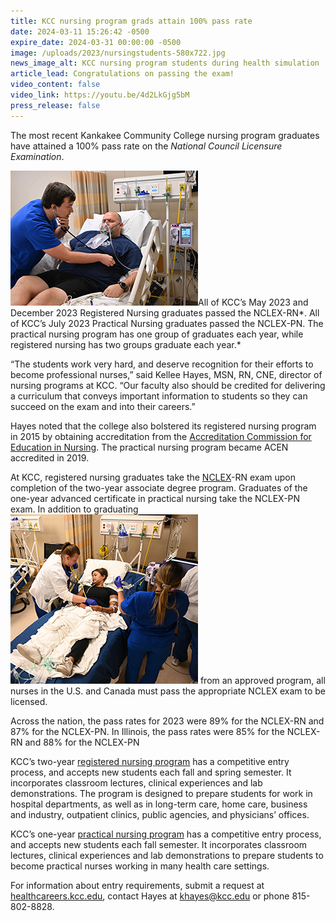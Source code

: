 ```yaml
---
title: KCC nursing program grads attain 100% pass rate
date: 2024-03-11 15:26:42 -0500
expire_date: 2024-03-31 00:00:00 -0500
image: /uploads/2023/nursingstudents-580x722.jpg
news_image_alt: KCC nursing program students during health simulation
article_lead: Congratulations on passing the exam!
video_content: false
video_link: https://youtu.be/4d2LkGjg5bM
press_release: false
---
```

The most recent Kankakee Community College nursing program graduates have attained a 100% pass rate on the *National Council Licensure Examination*.

![KCC nursing program students during health simulation](/uploads/2023/nursingstudents-300x216.jpg "KCC nursing program students during health simulation")All of KCC’s May 2023 and December 2023 Registered Nursing graduates passed the NCLEX-RN*. All of KCC’s July 2023 Practical Nursing graduates passed the NCLEX-PN. The practical nursing program has one group of graduates each year, while registered nursing has two groups graduate each year.*

“The students work very hard, and deserve recognition for their efforts to become professional nurses,” said Kellee Hayes, MSN, RN, CNE, director of nursing programs at KCC. “Our faculty also should be credited for delivering a curriculum that conveys important information to students so they can succeed on the exam and into their careers.”

Hayes noted that the college also bolstered its registered nursing program in 2015 by obtaining accreditation from the [Accreditation Commission for Education in Nursing](http://www.acenursing.org/). The practical nursing program became ACEN accredited in 2019.

At KCC, registered nursing graduates take the [NCLEX](https://www.nclex.com/index.page)\-RN exam upon completion of the two-year associate degree program. Graduates of the one-year advanced certificate in practical nursing take the NCLEX-PN exam. In addition to graduating![KCC nursing program students during health simulation](/uploads/2023/nursingstudents-300x271.jpg "KCC nursing program students during health simulation") from an approved program, all nurses in the U.S. and Canada must pass the appropriate NCLEX exam to be licensed.

Across the nation, the pass rates for 2023 were 89% for the NCLEX-RN and 87% for the NCLEX-PN. In Illinois, the pass rates were 85% for the NCLEX-RN and 88% for the NCLEX-PN

KCC’s two-year [registered nursing program](https://www.kcc.edu/academics/#medical-professions) has a competitive entry process, and accepts new students each fall and spring semester. It incorporates classroom lectures, clinical experiences and lab demonstrations. The program is designed to prepare students for work in hospital departments, as well as in long-term care, home care, business and industry, outpatient clinics, public agencies, and physicians’ offices.

KCC’s one-year [practical nursing program](https://www.kcc.edu/academics/#medical-professions) has a competitive entry process, and accepts new students each fall semester. It incorporates classroom lectures, clinical experiences and lab demonstrations to prepare students to become practical nurses working in many health care settings.

For information about entry requirements, submit a request at [healthcareers.kcc.edu](http://healthcareers.kcc.edu), contact Hayes at [khayes@kcc.edu](mailto:khayes@kcc.edu) or phone 815-802-8828.